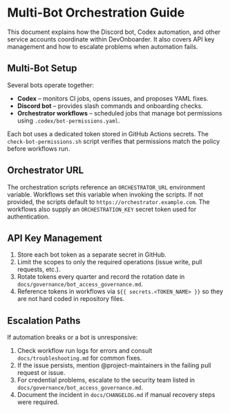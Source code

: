 # Multi-Bot Orchestration Guide

This document explains how the Discord bot, Codex automation, and other
service accounts coordinate within DevOnboarder. It also covers API key
management and how to escalate problems when automation fails.

## Multi-Bot Setup

Several bots operate together:

- **Codex** – monitors CI jobs, opens issues, and proposes YAML fixes.
- **Discord bot** – provides slash commands and onboarding checks.
- **Orchestrator workflows** – scheduled jobs that manage bot permissions
  using `.codex/bot-permissions.yaml`.

Each bot uses a dedicated token stored in GitHub Actions secrets. The
`check-bot-permissions.sh` script verifies that permissions match the policy
before workflows run.

## Orchestrator URL

The orchestration scripts reference an `ORCHESTRATOR_URL` environment variable.
Workflows set this variable when invoking the scripts. If not provided, the
scripts default to `https://orchestrator.example.com`.
The workflows also supply an `ORCHESTRATION_KEY` secret token used for
authentication.

## API Key Management

1. Store each bot token as a separate secret in GitHub.
2. Limit the scopes to only the required operations (issue write, pull
   requests, etc.).
3. Rotate tokens every quarter and record the rotation date in
   `docs/governance/bot_access_governance.md`.
4. Reference tokens in workflows via `${{ secrets.<TOKEN_NAME> }}` so they are
   not hard coded in repository files.

## Escalation Paths

If automation breaks or a bot is unresponsive:

1. Check workflow run logs for errors and consult
   `docs/troubleshooting.md` for common fixes.
2. If the issue persists, mention @project-maintainers in the failing pull
   request or issue.
3. For credential problems, escalate to the security team listed in
   `docs/governance/bot_access_governance.md`.
4. Document the incident in `docs/CHANGELOG.md` if manual recovery steps were
   required.
